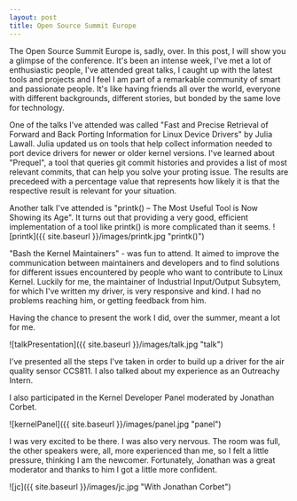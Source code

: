 ```yaml
---
layout: post
title: Open Source Summit Europe
---
```


The Open Source Summit Europe is, sadly, over. In this post, I will show you a glimpse of the conference. It's been an intense week, I've met a lot of enthusiastic people, I've attended great talks, I caught up with the latest tools and projects and I feel I am part of a remarkable community of smart and passionate people. It's like having friends all over the world, everyone with different backgrounds, different stories, but bonded by the same love for technology.

One of the talks I've attended was called "Fast and Precise Retrieval of Forward and Back Porting Information for Linux Device Drivers" by Julia Lawall. Julia updated us on tools that help collect information needed to port device drivers for newer or older kernel versions. I've learned about "Prequel", a tool that queries git commit histories and provides a list of most relevant commits, that can help you solve your proting issue. The results are precedeed with a percentage value that represents how likely it is that the respective result is relevant for your situation.

Another talk I've attended is "printk() – The Most Useful Tool is Now Showing its Age". It turns out that providing a very good, efficient implementation of a tool like printk() is more complicated than it seems.
![printk]({{ site.baseurl }}/images/printk.jpg "printk()")

"Bash the Kernel Maintainers" - was fun to attend. It aimed to improve the communication between maintainers and developers and to find solutions for different issues encountered by people who want to contribute to Linux Kernel. Luckily for me, the maintainer of Industrial Input/Output Subsytem, for which I've written my driver, is very responsive and kind. I had no problems reaching him, or getting feedback from him.

Having the chance to present the work I did, over the summer, meant a lot for me.

![talkPresentation]({{ site.baseurl }}/images/talk.jpg "talk")

I've presented all the steps I've taken in order to build up a driver for the air quality sensor CCS811. I also talked about my experience as an Outreachy Intern.

I also participated in the Kernel Developer Panel moderated by Jonathan Corbet.

![kernelPanel]({{ site.baseurl }}/images/panel.jpg "panel")

I was very excited to be there. I was also very nervous. The room was full, the other speakers were, all, more experienced than me, so I felt a little pressure, thinking I am the newcomer. Fortunately, Jonathan was a great moderator and thanks to him I got a little more confident.

![jc]({{ site.baseurl }}/images/jc.jpg "With Jonathan Corbet")




